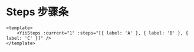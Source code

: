 # Steps 步骤条

<ClientOnly>
  <YiiSteps :current="1" :steps="[{label:'A'},{label:'B'},{label:'C'}]" />
</ClientOnly>

```vue
<template>
    <YiiSteps :current="1" :steps="[{ label: 'A' }, { label: 'B' }, { label: 'C' }]" />
</template>
```
